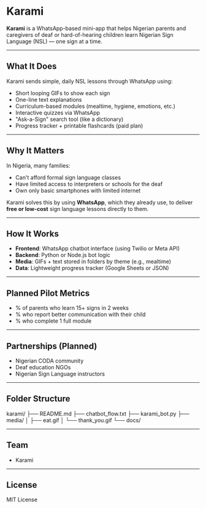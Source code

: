# Karami

**Karami** is a WhatsApp-based mini-app that helps Nigerian parents and caregivers of deaf or hard-of-hearing children learn Nigerian Sign Language (NSL) — one sign at a time.

---

## What It Does

Karami sends simple, daily NSL lessons through WhatsApp using:
- Short looping GIFs to show each sign
- One-line text explanations
- Curriculum-based modules (mealtime, hygiene, emotions, etc.)
- Interactive quizzes via WhatsApp
- "Ask-a-Sign" search tool (like a dictionary)
- Progress tracker + printable flashcards (paid plan)

---

## Why It Matters

In Nigeria, many families:
- Can't afford formal sign language classes
- Have limited access to interpreters or schools for the deaf
- Own only basic smartphones with limited internet

Karami solves this by using **WhatsApp**, which they already use, to deliver **free or low-cost** sign language lessons directly to them.

---

## How It Works

- **Frontend**: WhatsApp chatbot interface (using Twilio or Meta API)
- **Backend**: Python or Node.js bot logic
- **Media**: GIFs + text stored in folders by theme (e.g., mealtime)
- **Data**: Lightweight progress tracker (Google Sheets or JSON)

---

## Planned Pilot Metrics

- % of parents who learn 15+ signs in 2 weeks
- % who report better communication with their child
- % who complete 1 full module

---

## Partnerships (Planned)

- Nigerian CODA community
- Deaf education NGOs
- Nigerian Sign Language instructors

---

## Folder Structure
karami/
├── README.md
├── chatbot_flow.txt
├── karami_bot.py
├── media/
│ ├── eat.gif
│ └── thank_you.gif
└── docs/


---

## Team

- Karami

---

## License

MIT License
